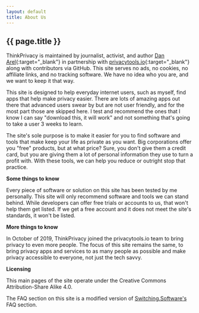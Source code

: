 ```yaml
---
layout: default
title: About Us
---
```

<h2>{{ page.title }}</h2>

ThinkPrivacy is maintained by journalist, activist, and author [Dan Arel](https://www.danarel.com){:target="_blank"} in partnership with [privacytools.io](https://www.privacytools.io){:target="_blank"} along with contributors via GitHub. This site serves no ads, no cookies, no affiliate links, and no tracking software. We have no idea who you are, and we want to keep it that way.

This site is designed to help everyday internet users, such as myself, find apps that help make privacy easier. There are lots of amazing apps out there that advanced users swear by but are not user friendly, and for the most part those are skipped here. I test and recommend the ones that I know I can say "download this, it will work" and not something that's going to take a user 3 weeks to learn.

The site's sole purpose is to make it easier for you to find software and tools that make keep your life as private as you want. Big corporations offer you "free" products, but at what price? Sure, you don't give them a credit card, but you are giving them a lot of personal information they use to turn a profit with. With these tools, we can help you reduce or outright stop that practice.

**Some things to know**

Every piece of software or solution on this site has been tested by me personally. This site will only recommend software and tools we can stand behind. While developers can offer free trials or accounts to us, that won't help them get listed. If we get a free account and it does not meet the site's standards, it won't be listed.

**More things to know**

In October of 2019, ThinkPrivacy joined the privacytools.io team to bring privacy to even more people. The focus of this site remains the same, to bring privacy apps and services to as many people as possible and make privacy accessible to everyone, not just the tech savvy.

**Licensing**

This main pages of the site operate under the Creative Commons Attribution-Share Alike 4.0.

The FAQ section on this site is a modified version of [Switching.Software's](https://www.switching.software) FAQ section.